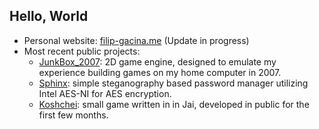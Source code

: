## Hello, World
- Personal website: [filip-gacina.me](https://www.filip-gacina.me) (Update in progress)
- Most recent public projects:
  * [JunkBox_2007](https://www.github.com/0xfeefee/JunkBox_2007): 2D game engine, designed to emulate my experience building games on my home computer in 2007.
  * [Sphinx](https://www.github.com/0xfeefee/Sphinx): simple steganography based password manager utilizing Intel AES-NI for AES encryption.
  * [Koshchei](https://github.com/0xfeefee/Koshchei): small game written in in Jai, developed in public for the first few months.
